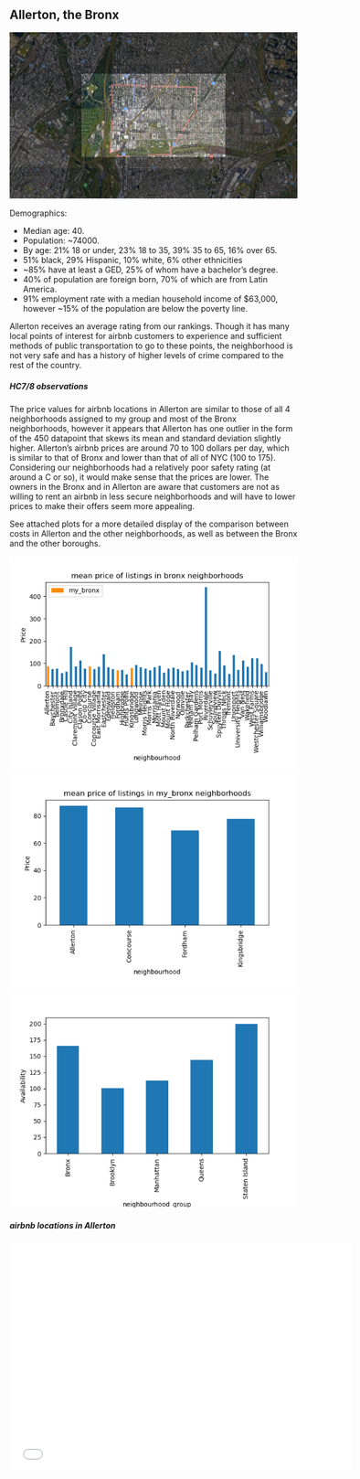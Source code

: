 ## Allerton, the Bronx

<img src="framedMap.png">

Demographics:
- Median age: 40.
- Population: ~74000.
- By age: 21% 18 or under, 23% 18 to 35, 39% 35 to 65, 16% over 65.
- 51% black, 29% Hispanic, 10% white, 6% other ethnicities
- ~85% have at least a GED, 25% of whom have a bachelor’s degree.
- 40% of population are foreign born, 70% of which are from Latin America.
- 91% employment rate with a median household income of $63,000, however ~15% of the population are below the poverty line.

Allerton receives an average rating from our rankings. Though it has many local points of interest for airbnb customers to experience and sufficient methods of public transportation to go to these points, the neighborhood is not very safe and has a history of higher levels of crime compared to the rest of the country.

##### HC7/8 observations

The price values for airbnb locations in Allerton are similar to those of all 4 neighborhoods assigned to my group and most of the Bronx neighborhoods, however it appears that Allerton has one outlier in the form of the 450 datapoint that skews its mean and standard deviation slightly higher. Allerton’s airbnb prices are around 70 to 100 dollars per day, which is similar to that of Bronx and lower than that of all of NYC (100 to 175). Considering our neighborhoods had a relatively poor safety rating (at around a C or so), it would make sense that the prices are lower. The owners in the Bronx and in Allerton are aware that customers are not as willing to rent an airbnb in less secure neighborhoods and will have to lower prices to make their offers seem more appealing.

See attached plots for a more detailed display of the comparison between costs in Allerton and the other neighborhoods, as well as between the Bronx and the other boroughs.

<img src="meanPriceBronxNeighborhoods.png">
<img src="meanPriceMyBronxNeighborhoods.png">
<img src="availabilityFiveBoroughs.png">

##### airbnb locations in Allerton

<dl>
<iframe src="allertonLocations.html" width="600" height="400" frameborder="0" frameborder="0" marginwidth="0" marginheight="0" allowfullscreen></iframe>
</dl>

